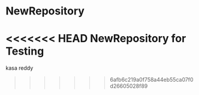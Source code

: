 # NewRepository

<<<<<<< HEAD
NewRepository for Testing
=======
kasa reddy
>>>>>>> 6afb6c219a0f758a44eb55ca07f0d26605028f89
